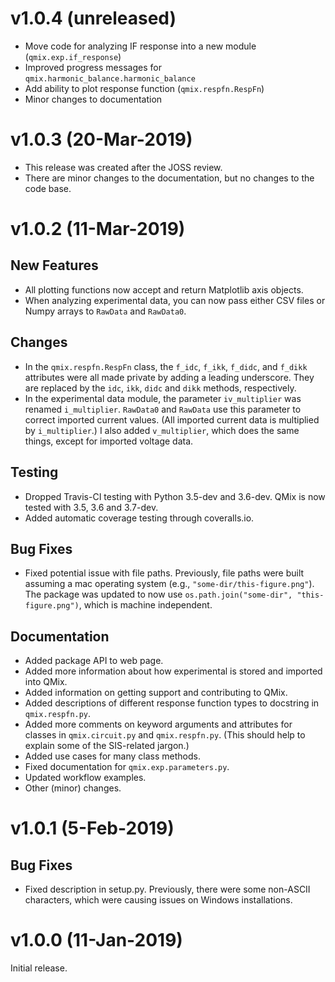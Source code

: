 v1.0.4 (unreleased)
===================

- Move code for analyzing IF response into a new module (``qmix.exp.if_response``)
- Improved progress messages for ``qmix.harmonic_balance.harmonic_balance``
- Add ability to plot response function (``qmix.respfn.RespFn``)
- Minor changes to documentation



v1.0.3 (20-Mar-2019)
====================

- This release was created after the JOSS review.
- There are minor changes to the documentation, but no changes to the code base.



v1.0.2 (11-Mar-2019)
====================

New Features
------------

- All plotting functions now accept and return Matplotlib axis objects.
- When analyzing experimental data, you can now pass either CSV files or Numpy arrays to ``RawData`` and ``RawData0``.

Changes
-------

- In the ``qmix.respfn.RespFn`` class, the ``f_idc``, ``f_ikk``, ``f_didc``, and ``f_dikk`` attributes were all made private by adding a leading underscore. They are replaced by the ``idc``, ``ikk``, ``didc`` and ``dikk`` methods, respectively.
- In the experimental data module, the parameter ``iv_multiplier`` was renamed ``i_multiplier``. ``RawData0`` and ``RawData`` use this parameter to correct imported current values. (All imported current data is multiplied by ``i_multiplier``.) I also added ``v_multiplier``, which does the same things, except for imported voltage data.

Testing
-------

- Dropped Travis-CI testing with Python 3.5-dev and 3.6-dev. QMix is now tested with 3.5, 3.6 and 3.7-dev.
- Added automatic coverage testing through coveralls.io.

Bug Fixes
---------

- Fixed potential issue with file paths. Previously, file paths were built assuming a mac operating system (e.g., ``"some-dir/this-figure.png"``). The package was updated to now use ``os.path.join("some-dir", "this-figure.png")``, which is machine independent.

Documentation
-------------

- Added package API to web page.
- Added more information about how experimental is stored and imported into QMix.
- Added information on getting support and contributing to QMix.
- Added descriptions of different response function types to docstring in ``qmix.respfn.py``.
- Added more comments on keyword arguments and attributes for classes in ``qmix.circuit.py`` and ``qmix.respfn.py``. (This should help to explain some of the SIS-related jargon.)
- Added use cases for many class methods.
- Fixed documentation for ``qmix.exp.parameters.py``.
- Updated workflow examples.
- Other (minor) changes.



v1.0.1 (5-Feb-2019)
===================

Bug Fixes
---------

- Fixed description in setup.py. Previously, there were some non-ASCII characters, which were causing issues on Windows installations.



v1.0.0 (11-Jan-2019)
====================

Initial release.
